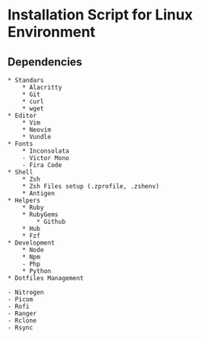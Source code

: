 # Installation Script for Linux Environment

## Dependencies
    * Standars
        * Alacritty
        * Git
        * curl
        * wget
    * Editor
        * Vim
        * Neovim
        * Vundle
    * Fonts
        * Inconsolata
        - Victor Mono
        - Fira Code
    * Shell
        * Zsh
        * Zsh Files setup (.zprofile, .zshenv)
        * Antigen
    * Helpers
        * Ruby
        * RubyGems
            * Github 
        * Hub
        * Fzf
    * Development
        * Node
        * Npm
        - Php
        * Python
    * Dotfiles Management

    - Nitrogen
    - Picom
    - Rofi
    - Ranger
    - Rclone
    - Rsync
